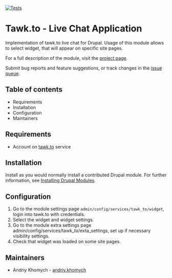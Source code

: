 [![Tests](https://github.com/akhomy/tawk_to/actions/workflows/testing.yml/badge.svg)](https://github.com/akhomy/tawk_to/actions/workflows/testing.yml)

# Tawk.to - Live Chat Application

Implementation of tawk.to live chat for Drupal.
Usage of this module allows to select widget, that will appear on specific
site pages.

For a full description of the module, visit the
[project page](https://www.drupal.org/project/tawk_to).

Submit bug reports and feature suggestions, or track changes in the
[issue queue](https://www.drupal.org/project/issues/tawk_to).


## Table of contents

- Requirements
- Installation
- Configuration
- Maintainers


## Requirements

- Account on [tawk.to](tawk.to) service


## Installation

Install as you would normally install a contributed Drupal module. For further
information, see
[Installing Drupal Modules](https://www.drupal.org/docs/extending-drupal/installing-drupal-modules).


## Configuration

1. Go to the module settings page `admin/config/services/tawk_to/widget`,
   login into tawk.to with credentials.
2. Select the widget and widget settings.
3. Go to the module extra settings page
   admin/config/services/tawk_to/exta_settings, set up if necessary visibility
   settings.
4. Check that widget was loaded on some site pages.


## Maintainers

-  Andriy Khomych - [andriy.khomych](https://www.drupal.org/u/andriy-khomych)
